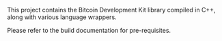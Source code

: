 This project contains the Bitcoin Development Kit library compiled in C++, along with various language wrappers.

Please refer to the build documentation for pre-requisites.